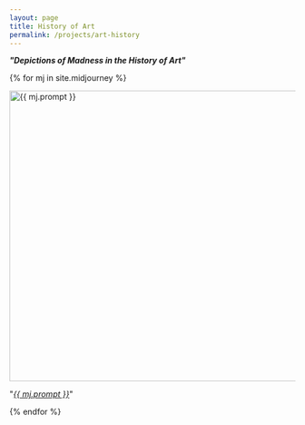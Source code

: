 ```yaml
---
layout: page
title: History of Art
permalink: /projects/art-history
---
```


<b><i>"Depictions of Madness in the History of Art"</i></b>

{% for mj in site.midjourney %}
  <p><img src="{{ mj.image }}" alt="{{ mj.prompt }}" width=512 height=512/></p>
  <p>"<i><a href="{{ mj.url }}">{{ mj.prompt }}</a></i>"</p>
{% endfor %}